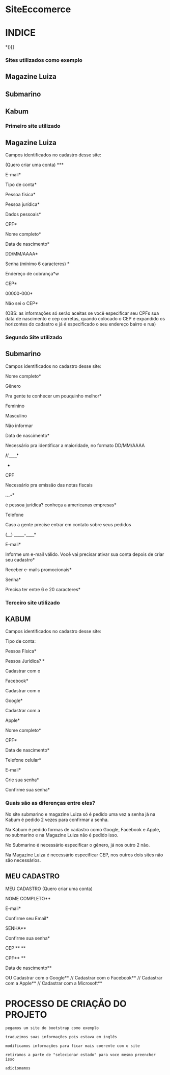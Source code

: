 # SiteEccomerce


# INDICE
*()[]

### Sites utilizados como exemplo

## Magazine Luiza

## Submarino

## Kabum

 ### Primeiro site utilizado
 ## Magazine Luiza

Campos identificados no cadastro desse site:

(Quero criar uma conta) ***

E-mail*

Tipo de conta*

Pessoa física*

Pessoa jurídica*

Dados pessoais*

CPF*

Nome completo*

Data de nascimento*

DD/MM/AAAA*

Senha (mínimo 6 caracteres) *

Endereço de cobrança*w

CEP*

00000-000*

Não sei o CEP*

(OBS: as informações só serão aceitas se você especificar seu CPFs sua data de nascimento e cep corretas, quando colocado o CEP é expandido os horizontes do cadastro e já é especificado o seu endereço bairro e rua)

###  Segundo Site utilizado

## Submarino

Campos identificados no cadastro desse site:

Nome completo*

Gênero

Pra gente te conhecer um pouquinho melhor*

Feminino

Masculino

Não informar

Data de nascimento*

Necessário pra identificar a maioridade, no formato DD/MM/AAAA

__/__/____*

*

CPF

Necessário pra emissão das notas fiscais

___.___.___-__*

é pessoa jurídica? conheça a americanas empresas*

Telefone

Caso a gente precise entrar em contato sobre seus pedidos

(__) _____-____*

E-mail*

Informe um e-mail válido. Você vai precisar ativar sua conta depois de criar seu cadastro*

Receber e-mails promocionais*

Senha*

Precisa ter entre 6 e 20 caracteres*

### Terceiro site utilizado 
 
## KABUM

Campos identificados no cadastro desse site:

Tipo de conta:

Pessoa Física*

Pessoa Jurídica? *

Cadastrar com o

Facebook*

Cadastrar com o

Google*

Cadastrar com a

Apple*

Nome completo*

CPF*

Data de nascimento*

Telefone celular*

E-mail*

Crie sua senha*

Confirme sua senha*


### Quais são as diferenças entre eles?

No site submarino e magazine Luiza só é pedido uma vez a senha já na Kabum é pedido 2 vezes para confirmar a senha.

Na Kabum é pedido formas de cadastro como Google, Facebook e Apple, no submarino e na Magazine Luiza não é pedido isso.

No Submarino é necessário especificar o gênero, já nos outro 2 não.

Na Magazine Luiza é necessário especificar CEP, nos outros dois sites não são necessários.

## MEU CADASTRO

MEU CADASTRO
(Quero criar uma conta)

NOME COMPLETO**

E-mail*

Confirme seu Email*

SENHA**

Confirme sua senha*

CEP ** **

CPF** **

Data de nascimento**

OU
Cadastrar com o Google**
//
Cadastrar com o Facebook**
//
Cadastrar com a Apple**
//
Cadastrar com a Microsoft**



# PROCESSO DE CRIAÇÃO DO PROJETO

    pegamos um site do bootstrap como exemplo

    traduzimos suas informações pois estava em inglês 

    modificamos informações para ficar mais coerente com o site

    retiramos a parte de "selecionar estado" para voce mesmo preencher isso

    adicionamos 


